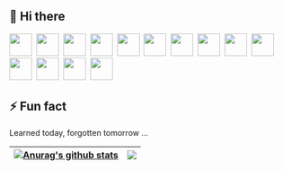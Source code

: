 ## 👋 Hi there 
<code><img width="40" height="40" src="https://cdn.svgporn.com/logos/html-5.svg"></code>&nbsp;
<code><img width="40" height="40" src="https://cdn.svgporn.com/logos/css-3.svg"></code>&nbsp;
<code><img width="40" height="40" src="https://cdn.svgporn.com/logos/javascript.svg"></code>&nbsp;
<code><img width="40" height="40" src="https://cdn.svgporn.com/logos/typescript-icon.svg"></code>&nbsp;
<code><img width="40" height="40" src="https://cdn.svgporn.com/logos/vue.svg"></code>&nbsp;
<code><img width="40" height="40" src="https://cdn.svgporn.com/logos/vitejs.svg"></code>&nbsp;
<code><img width="40" height="40" src="https://cdn.svgporn.com/logos/flutter.svg"></code>&nbsp;
<code><img width="40" height="40" src="https://cdn.svgporn.com/logos/dart"></code>&nbsp;
<code><img width="40" height="40" src="https://cdn.svgporn.com/logos/electron.svg"></code>&nbsp;
<code><img width="40" height="40" src="https://cdn.svgporn.com/logos/threejs.svg"></code>&nbsp;
<code><img width="40" height="40" src="https://cdn.svgporn.com/logos/nodejs-icon-alt.svg"></code>&nbsp;
<code><img width="40" height="40" src="https://cdn.svgporn.com/logos/mongodb-icon.svg"></code>&nbsp;
<code><img width="40" height="40" src="https://cdn.svgporn.com/logos/jenkins.svg"></code>&nbsp;
<code><img width="40" height="40" src="https://cdn.svgporn.com/logos/nuxt-icon.svg"></code>&nbsp;

## ⚡ Fun fact

Learned today, forgotten tomorrow ...


| <a href="https://github.com/jahnli"><img align="center" src="https://github-readme-stats.vercel.app/api?username=jahnli&show_icons=true&theme=vue&hide=prs&hide_border=true&count_private=true" alt="Anurag's github stats" /></a> | <a href="https://github.com/jahnli"><img align="center" src="https://github-readme-stats.vercel.app/api/top-langs/?username=jahnli&theme=vue&layout=compact&hide_border=true" /></a> |
| ------------- | ------------- |
